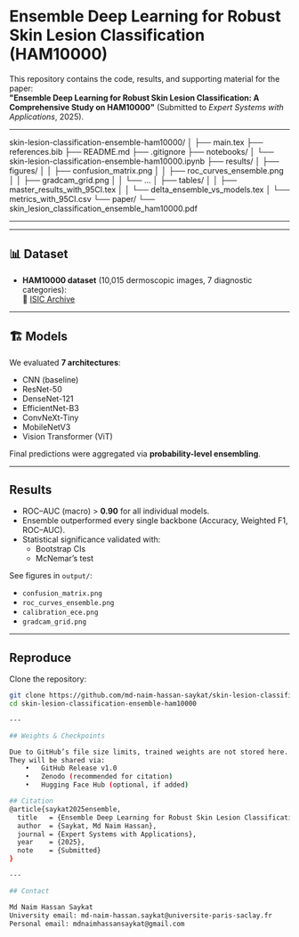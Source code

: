 # Ensemble Deep Learning for Robust Skin Lesion Classification (HAM10000)

This repository contains the code, results, and supporting material for the paper:  
**"Ensemble Deep Learning for Robust Skin Lesion Classification: A Comprehensive Study on HAM10000"** (Submitted to *Expert Systems with Applications*, 2025).

---

skin-lesion-classification-ensemble-ham10000/
│
├── main.tex
├── references.bib
├── README.md
├── .gitignore
├── notebooks/
│   └── skin-lesion-classification-ensemble-ham10000.ipynb
├── results/
│   ├── figures/
│   │   ├── confusion_matrix.png
│   │   ├── roc_curves_ensemble.png
│   │   ├── gradcam_grid.png
│   │   └── ...
│   ├── tables/
│   │   ├── master_results_with_95CI.tex
│   │   └── delta_ensemble_vs_models.tex
│   └── metrics_with_95CI.csv
└── paper/
    └── skin_lesion_classification_ensemble_ham10000.pdf

---

---

## 📊 Dataset
- **HAM10000 dataset** (10,015 dermoscopic images, 7 diagnostic categories):  
  🔗 [ISIC Archive](https://www.isic-archive.com/)

---

## 🏗️ Models
We evaluated **7 architectures**:
- CNN (baseline)
- ResNet-50
- DenseNet-121
- EfficientNet-B3
- ConvNeXt-Tiny
- MobileNetV3
- Vision Transformer (ViT)

Final predictions were aggregated via **probability-level ensembling**.

---

## Results
- ROC–AUC (macro) > **0.90** for all individual models.
- Ensemble outperformed every single backbone (Accuracy, Weighted F1, ROC–AUC).
- Statistical significance validated with:
  - Bootstrap CIs  
  - McNemar’s test  

See figures in `output/`:
- `confusion_matrix.png`  
- `roc_curves_ensemble.png`  
- `calibration_ece.png`  
- `gradcam_grid.png`  

---

## Reproduce
Clone the repository:
```bash
git clone https://github.com/md-naim-hassan-saykat/skin-lesion-classification-ensemble-ham10000.git
cd skin-lesion-classification-ensemble-ham10000

---

## Weights & Checkpoints

Due to GitHub’s file size limits, trained weights are not stored here.
They will be shared via:
	•	GitHub Release v1.0
	•	Zenodo (recommended for citation)
	•	Hugging Face Hub (optional, if added)

## Citation
@article{saykat2025ensemble,
  title   = {Ensemble Deep Learning for Robust Skin Lesion Classification: A Comprehensive Study on HAM10000},
  author  = {Saykat, Md Naim Hassan},
  journal = {Expert Systems with Applications},
  year    = {2025},
  note    = {Submitted}
}

---

## Contact

Md Naim Hassan Saykat
University email: md-naim-hassan.saykat@universite-paris-saclay.fr
Personal email: mdnaimhassansaykat@gmail.com
